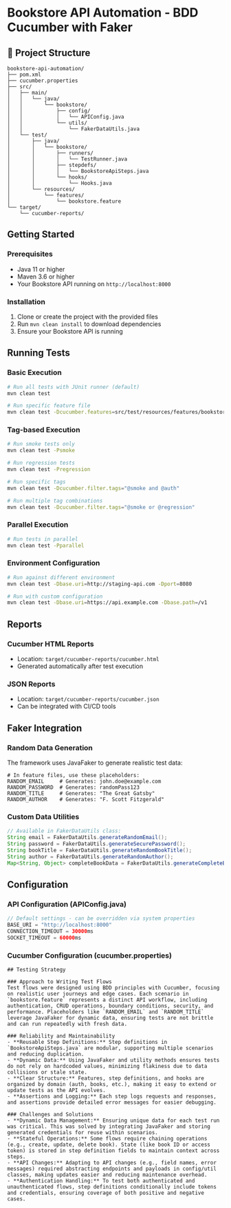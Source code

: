# Bookstore API Automation - BDD Cucumber with Faker

## 📁 Project Structure

```
bookstore-api-automation/
├── pom.xml
├── cucumber.properties
├── src/
│   ├── main/
│   │   └── java/
│   │       └── bookstore/
│   │           ├── config/
│   │           │   └── APIConfig.java
│   │           └── utils/
│   │               └── FakerDataUtils.java
│   └── test/
│       ├── java/
│       │   └── bookstore/
│       │       ├── runners/
│       │       │   └── TestRunner.java
│       │       ├── stepdefs/
│       │       │   └── BookstoreApiSteps.java
│       │       └── hooks/
│       │           └── Hooks.java
│       └── resources/
│           └── features/
│               └── bookstore.feature
└── target/
    └── cucumber-reports/
```

## Getting Started

### Prerequisites
- Java 11 or higher
- Maven 3.6 or higher
- Your Bookstore API running on `http://localhost:8000`

### Installation
1. Clone or create the project with the provided files
2. Run `mvn clean install` to download dependencies
3. Ensure your Bookstore API is running

##  Running Tests

### Basic Execution
```bash
# Run all tests with JUnit runner (default)
mvn clean test

# Run specific feature file
mvn clean test -Dcucumber.features=src/test/resources/features/bookstore.feature
```

### Tag-based Execution
```bash
# Run smoke tests only
mvn clean test -Psmoke

# Run regression tests
mvn clean test -Pregression

# Run specific tags
mvn clean test -Dcucumber.filter.tags="@smoke and @auth"

# Run multiple tag combinations
mvn clean test -Dcucumber.filter.tags="@smoke or @regression"
```

### Parallel Execution
```bash
# Run tests in parallel
mvn clean test -Pparallel
```

### Environment Configuration
```bash
# Run against different environment
mvn clean test -Dbase.uri=http://staging-api.com -Dport=8080

# Run with custom configuration
mvn clean test -Dbase.uri=https://api.example.com -Dbase.path=/v1
```

## Reports

### Cucumber HTML Reports
- Location: `target/cucumber-reports/cucumber.html`
- Generated automatically after test execution

### JSON Reports
- Location: `target/cucumber-reports/cucumber.json`
- Can be integrated with CI/CD tools

## Faker Integration

### Random Data Generation
The framework uses JavaFaker to generate realistic test data:

```gherkin
# In feature files, use these placeholders:
RANDOM_EMAIL     # Generates: john.doe@example.com
RANDOM_PASSWORD  # Generates: randomPass123
RANDOM_TITLE     # Generates: "The Great Gatsby"
RANDOM_AUTHOR    # Generates: "F. Scott Fitzgerald"
```

### Custom Data Utilities
```java
// Available in FakerDataUtils class:
String email = FakerDataUtils.generateRandomEmail();
String password = FakerDataUtils.generateSecurePassword();
String bookTitle = FakerDataUtils.generateRandomBookTitle();
String author = FakerDataUtils.generateRandomAuthor();
Map<String, Object> completeBookData = FakerDataUtils.generateCompleteBookData();
```

## Configuration

### API Configuration (APIConfig.java)
```java
// Default settings - can be overridden via system properties
BASE_URI = "http://localhost:8000"
CONNECTION_TIMEOUT = 30000ms
SOCKET_TIMEOUT = 60000ms
```

### Cucumber Configuration (cucumber.properties)
```properties
## Testing Strategy

### Approach to Writing Test Flows
Test flows were designed using BDD principles with Cucumber, focusing on realistic user journeys and edge cases. Each scenario in `bookstore.feature` represents a distinct API workflow, including authentication, CRUD operations, boundary conditions, security, and performance. Placeholders like `RANDOM_EMAIL` and `RANDOM_TITLE` leverage JavaFaker for dynamic data, ensuring tests are not brittle and can run repeatedly with fresh data.

### Reliability and Maintainability
- **Reusable Step Definitions:** Step definitions in `BookstoreApiSteps.java` are modular, supporting multiple scenarios and reducing duplication.
- **Dynamic Data:** Using JavaFaker and utility methods ensures tests do not rely on hardcoded values, minimizing flakiness due to data collisions or stale state.
- **Clear Structure:** Features, step definitions, and hooks are organized by domain (auth, books, etc.), making it easy to extend or update tests as the API evolves.
- **Assertions and Logging:** Each step logs requests and responses, and assertions provide detailed error messages for easier debugging.

### Challenges and Solutions
- **Dynamic Data Management:** Ensuring unique data for each test run was critical. This was solved by integrating JavaFaker and storing generated credentials for reuse within scenarios.
- **Stateful Operations:** Some flows require chaining operations (e.g., create, update, delete book). State (like book ID or access token) is stored in step definition fields to maintain context across steps.
- **API Changes:** Adapting to API changes (e.g., field names, error messages) required abstracting endpoints and payloads in config/util classes, making updates easier and reducing maintenance overhead.
- **Authentication Handling:** To test both authenticated and unauthenticated flows, step definitions conditionally include tokens and credentials, ensuring coverage of both positive and negative cases.